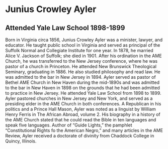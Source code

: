 # Junius Crowley Ayler
## Attended Yale Law School 1898-1899
Born in Virginia circa 1856, Junius Crowley Ayler was a minister, lawyer, and educator. He taught public school in Virginia and served as principal of the Suffolk Normal and Collegiate Institute for one year. In 1878, he married Alice V. Jackson of Suffolk; she died in 1901. After his ordination in the AME Church, he was transferred to the New Jersey conference, where he was pastor of a church in Princeton. He attended New Brunswick Theological Seminary, graduating in 1886. He also studied philosophy and read law. He was admitted to the bar in New Jersey in 1894.
Ayler served as pastor of Bethel AME Church in New Haven during the mid-1890s and was admitted to the bar in New Haven in 1898 on the grounds that he had been admitted to practice in New Jersey. He attended Yale Law School from 1898 to 1899. Ayler pastored churches in New Jersey and New York, and served as a presiding elder in the AME Church in both conferences. 
A Republican in his politics and a Prince Hall Mason, Ayler was noted as a linguist by William Henry Ferris in The African Abroad, volume 2. His biography in a history of the AME Church stated that he could read the Bible in ten languages and speak five languages. Author of “Guide Lights,” the pamphlet “Constitutional Rights fo the American Negro,” and many articles in the AME Review, Ayler received a doctorate of divinity from Chaddock College in Quincy, Illinois.
